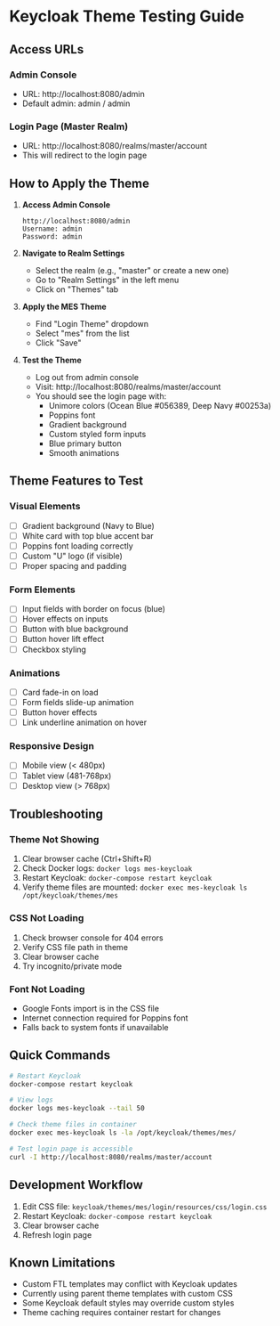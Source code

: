 # Keycloak Theme Testing Guide

## Access URLs

### Admin Console
- URL: http://localhost:8080/admin
- Default admin: admin / admin

### Login Page (Master Realm)
- URL: http://localhost:8080/realms/master/account
- This will redirect to the login page

## How to Apply the Theme

1. **Access Admin Console**
   ```
   http://localhost:8080/admin
   Username: admin
   Password: admin
   ```

2. **Navigate to Realm Settings**
   - Select the realm (e.g., "master" or create a new one)
   - Go to "Realm Settings" in the left menu
   - Click on "Themes" tab

3. **Apply the MES Theme**
   - Find "Login Theme" dropdown
   - Select "mes" from the list
   - Click "Save"

4. **Test the Theme**
   - Log out from admin console
   - Visit: http://localhost:8080/realms/master/account
   - You should see the login page with:
     - Unimore colors (Ocean Blue #056389, Deep Navy #00253a)
     - Poppins font
     - Gradient background
     - Custom styled form inputs
     - Blue primary button
     - Smooth animations

## Theme Features to Test

### Visual Elements
- [ ] Gradient background (Navy to Blue)
- [ ] White card with top blue accent bar
- [ ] Poppins font loading correctly
- [ ] Custom "U" logo (if visible)
- [ ] Proper spacing and padding

### Form Elements
- [ ] Input fields with border on focus (blue)
- [ ] Hover effects on inputs
- [ ] Button with blue background
- [ ] Button hover lift effect
- [ ] Checkbox styling

### Animations
- [ ] Card fade-in on load
- [ ] Form fields slide-up animation
- [ ] Button hover effects
- [ ] Link underline animation on hover

### Responsive Design
- [ ] Mobile view (< 480px)
- [ ] Tablet view (481-768px)
- [ ] Desktop view (> 768px)

## Troubleshooting

### Theme Not Showing
1. Clear browser cache (Ctrl+Shift+R)
2. Check Docker logs: `docker logs mes-keycloak`
3. Restart Keycloak: `docker-compose restart keycloak`
4. Verify theme files are mounted: `docker exec mes-keycloak ls /opt/keycloak/themes/mes`

### CSS Not Loading
1. Check browser console for 404 errors
2. Verify CSS file path in theme
3. Clear browser cache
4. Try incognito/private mode

### Font Not Loading
- Google Fonts import is in the CSS file
- Internet connection required for Poppins font
- Falls back to system fonts if unavailable

## Quick Commands

```bash
# Restart Keycloak
docker-compose restart keycloak

# View logs
docker logs mes-keycloak --tail 50

# Check theme files in container
docker exec mes-keycloak ls -la /opt/keycloak/themes/mes/

# Test login page is accessible
curl -I http://localhost:8080/realms/master/account
```

## Development Workflow

1. Edit CSS file: `keycloak/themes/mes/login/resources/css/login.css`
2. Restart Keycloak: `docker-compose restart keycloak`
3. Clear browser cache
4. Refresh login page

## Known Limitations

- Custom FTL templates may conflict with Keycloak updates
- Currently using parent theme templates with custom CSS
- Some Keycloak default styles may override custom styles
- Theme caching requires container restart for changes